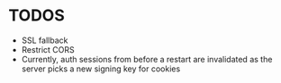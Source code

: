 # TODOS
- SSL fallback
- Restrict CORS
- Currently, auth sessions from before a restart are invalidated as the server picks a new signing key for cookies
